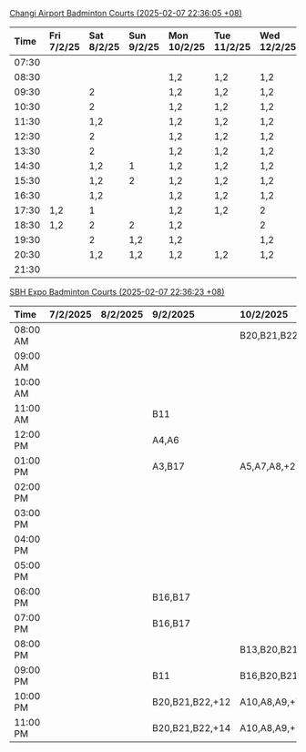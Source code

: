 [Changi Airport Badminton Courts (2025-02-07 22:36:05 +08)](https://www.carc.org.sg/FacilityBooking.aspx)

| Time   | Fri 7/2/25   | Sat 8/2/25   | Sun 9/2/25   | Mon 10/2/25   | Tue 11/2/25   | Wed 12/2/25   | Thu 13/2/25   |
|:-------|:-------------|:-------------|:-------------|:--------------|:--------------|:--------------|:--------------|
| 07:30  |              |              |              |               |               |               |               |
| 08:30  |              |              |              | 1,2           | 1,2           | 1,2           | 1,2           |
| 09:30  |              | 2            |              | 1,2           | 1,2           | 1,2           | 1,2           |
| 10:30  |              | 2            |              | 1,2           | 1,2           | 1,2           | 1,2           |
| 11:30  |              | 1,2          |              | 1,2           | 1,2           | 1,2           | 1,2           |
| 12:30  |              | 2            |              | 1,2           | 1,2           | 1,2           | 1,2           |
| 13:30  |              | 2            |              | 1,2           | 1,2           | 1,2           | 1,2           |
| 14:30  |              | 1,2          | 1            | 1,2           | 1,2           | 1,2           | 1,2           |
| 15:30  |              | 1,2          | 2            | 1,2           | 1,2           | 1,2           | 1,2           |
| 16:30  |              | 1,2          |              | 1,2           | 1,2           | 1,2           | 1,2           |
| 17:30  | 1,2          | 1            |              | 1,2           | 1,2           | 2             | 1,2           |
| 18:30  | 1,2          | 2            | 2            | 1,2           |               | 2             | 2             |
| 19:30  |              | 2            | 1,2          | 1,2           |               | 1,2           |               |
| 20:30  |              | 1,2          | 1,2          | 1,2           | 1,2           | 1,2           | 1             |
| 21:30  |              |              |              |               |               |               |               |

[SBH Expo Badminton Courts (2025-02-07 22:36:23 +08)](https://singaporebadmintonhall.getomnify.com/widgets/O3MRKGBH359GA55KHMG1RD)

| Time     | 7/2/2025   | 8/2/2025   | 9/2/2025        | 10/2/2025       | 11/2/2025      | 12/2/2025      | 13/2/2025      |
|:---------|:-----------|:-----------|:----------------|:----------------|:---------------|:---------------|:---------------|
| 08:00 AM |            |            |                 | B20,B21,B22,+5  | B19,B21,B22,+8 | B19,B21,B22,+9 | B19,B21,B22,+8 |
| 09:00 AM |            |            |                 |                 | B19,B21,B22,+9 | B19,B21,B22,+9 | B19,B21,B22,+9 |
| 10:00 AM |            |            |                 |                 | B19,B21,B22,+6 | B19,B20,B21,+4 | B19,B20,B22,+6 |
| 11:00 AM |            |            | B11             |                 | B20,B21,B22,+5 | B19,B20,B21,+5 | B19,B20,B22,+6 |
| 12:00 PM |            |            | A4,A6           |                 | B19,B21,B22,+9 | B19,B21,B22,+9 | B19,B21,B22,+9 |
| 01:00 PM |            |            | A3,B17          | A5,A7,A8,+2     | B19,B21,B22,+9 | B19,B21,B22,+9 | B19,B21,B22,+9 |
| 02:00 PM |            |            |                 |                 | B19,B21,B22,+6 | B19,B21,B22,+8 | B19,B21,B22,+9 |
| 03:00 PM |            |            |                 |                 | B12            | B19,B20,B21,+5 | B19,B21,B22,+4 |
| 04:00 PM |            |            |                 |                 |                | B13,B16,B21,+2 |                |
| 05:00 PM |            |            |                 |                 | B13            |                |                |
| 06:00 PM |            |            | B16,B17         |                 |                |                |                |
| 07:00 PM |            |            | B16,B17         |                 |                |                |                |
| 08:00 PM |            |            |                 | B13,B20,B21,+3  |                |                |                |
| 09:00 PM |            |            | B11             | B16,B20,B21,+11 |                |                |                |
| 10:00 PM |            |            | B20,B21,B22,+12 | A10,A8,A9,+7    |                |                |                |
| 11:00 PM |            |            | B20,B21,B22,+14 | A10,A8,A9,+7    |                |                |                |
